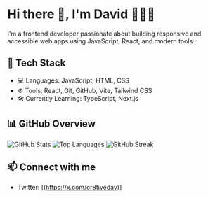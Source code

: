 # Hi there 👋, I'm David 👨🏽‍💻

I'm a frontend developer passionate about building responsive and accessible web apps using JavaScript, React, and modern tools.

## 🔧 Tech Stack
- 💻 Languages: JavaScript, HTML, CSS
- ⚙️ Tools: React, Git, GitHub, Vite, Tailwind CSS
- 🛠️ Currently Learning: TypeScript, Next.js

## 📊 GitHub Overview

![GitHub Stats](https://github-readme-stats.vercel.app/api?username=Cr8tiveDav&show_icons=true&theme=radical)
![Top Languages](https://github-readme-stats.vercel.app/api/top-langs/?username=Cr8tiveDav&layout=compact&theme=radical)
![GitHub Streak](https://github-readme-streak-stats.herokuapp.com/?user=Cr8tiveDav&theme=radical)

## 📫 Connect with me
- Twitter: [(https://x.com/cr8tivedav)]

